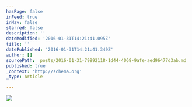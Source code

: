 ```yaml
---
hasPage: false
inFeed: true
inNav: false
starred: false
description: ''
dateModified: '2016-01-31T14:21:41.095Z'
title: ''
datePublished: '2016-01-31T14:21:41.349Z'
author: []
sourcePath: _posts/2016-01-31-79892118-1d44-4068-9afe-aed96477d3ab.md
published: true
_context: 'http://schema.org'
_type: Article

---
```

![](https://the-grid-user-content.s3-us-west-2.amazonaws.com/504000de-a1bc-48da-b099-8f34e338737f.jpg)